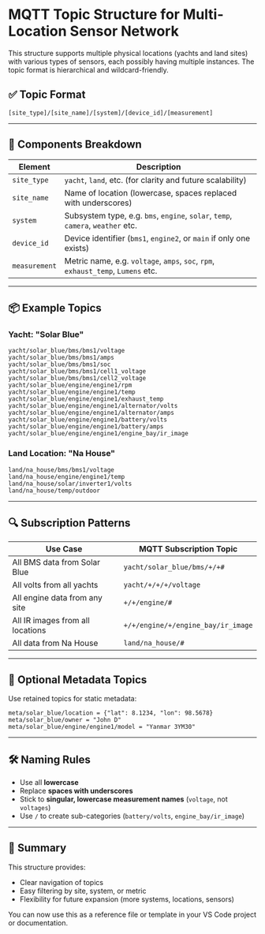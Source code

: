 # MQTT Topic Structure for Multi-Location Sensor Network

This structure supports multiple physical locations (yachts and land sites) with various types of sensors, each possibly having multiple instances. The topic format is hierarchical and wildcard-friendly.

## ✅ Topic Format

```
[site_type]/[site_name]/[system]/[device_id]/[measurement]
```

---

## 🧭 Components Breakdown

| Element        | Description                                                                 |
|----------------|-----------------------------------------------------------------------------|
| `site_type`    | `yacht`, `land`, etc. (for clarity and future scalability)                  |
| `site_name`    | Name of location (lowercase, spaces replaced with underscores)              |
| `system`       | Subsystem type, e.g. `bms`, `engine`, `solar`, `temp`, `camera`, `weather` etc.       |
| `device_id`    | Device identifier (`bms1`, `engine2`, or `main` if only one exists)         |
| `measurement`  | Metric name, e.g. `voltage`, `amps`, `soc`, `rpm`, `exhaust_temp`, `Lumens` etc.     |

---

## 📦 Example Topics

### Yacht: "Solar Blue"

```
yacht/solar_blue/bms/bms1/voltage
yacht/solar_blue/bms/bms1/amps
yacht/solar_blue/bms/bms1/soc
yacht/solar_blue/bms/bms1/cell1_voltage
yacht/solar_blue/bms/bms1/cell2_voltage
yacht/solar_blue/engine/engine1/rpm
yacht/solar_blue/engine/engine1/temp
yacht/solar_blue/engine/engine1/exhaust_temp
yacht/solar_blue/engine/engine1/alternator/volts
yacht/solar_blue/engine/engine1/alternator/amps
yacht/solar_blue/engine/engine1/battery/volts
yacht/solar_blue/engine/engine1/battery/amps
yacht/solar_blue/engine/engine1/engine_bay/ir_image
```

### Land Location: "Na House"

```
land/na_house/bms/bms1/voltage
land/na_house/engine/engine1/temp
land/na_house/solar/inverter1/volts
land/na_house/temp/outdoor
```

---

## 🔍 Subscription Patterns

| Use Case                            | MQTT Subscription Topic               |
|-------------------------------------|----------------------------------------|
| All BMS data from Solar Blue        | `yacht/solar_blue/bms/+/+#`            |
| All volts from all yachts           | `yacht/+/+/+/voltage`                  |
| All engine data from any site       | `+/+/engine/#`                         |
| All IR images from all locations    | `+/+/engine/+/engine_bay/ir_image`     |
| All data from Na House              | `land/na_house/#`                      |

---

## 🧩 Optional Metadata Topics

Use retained topics for static metadata:

```
meta/solar_blue/location = {"lat": 8.1234, "lon": 98.5678}
meta/solar_blue/owner = "John D"
meta/solar_blue/engine/engine1/model = "Yanmar 3YM30"
```

---

## 🛠️ Naming Rules

- Use all **lowercase**
- Replace **spaces with underscores**
- Stick to **singular, lowercase measurement names** (`voltage`, not `voltages`)
- Use `/` to create sub-categories (`battery/volts`, `engine_bay/ir_image`)

---

## 🏁 Summary

This structure provides:

- Clear navigation of topics
- Easy filtering by site, system, or metric
- Flexibility for future expansion (more systems, locations, sensors)

You can now use this as a reference file or template in your VS Code project or documentation.